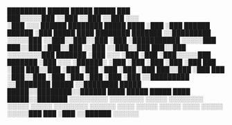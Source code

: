   █████████                                    █████   █████                    █████       ███                     
 ███░░░░░███                                  ░░███   ░░███                    ░░███       ░░░                      
░███    ░░░   ██████   ████████  █████ ████    ░███    ░███   ██████    ██████  ░███ █████ ████  ████████    ███████
░░█████████  ░░░░░███ ░░███░░███░░███ ░███     ░███████████  ░░░░░███  ███░░███ ░███░░███ ░░███ ░░███░░███  ███░░███
 ░░░░░░░░███  ███████  ░███ ░░░  ░███ ░███     ░███░░░░░███   ███████ ░███ ░░░  ░██████░   ░███  ░███ ░███ ░███ ░███
 ███    ░███ ███░░███  ░███      ░███ ░███     ░███    ░███  ███░░███ ░███  ███ ░███░░███  ░███  ░███ ░███ ░███ ░███
░░█████████ ░░████████ █████     ░░████████    █████   █████░░████████░░██████  ████ █████ █████ ████ █████░░███████
 ░░░░░░░░░   ░░░░░░░░ ░░░░░       ░░░░░░░░    ░░░░░   ░░░░░  ░░░░░░░░  ░░░░░░  ░░░░ ░░░░░ ░░░░░ ░░░░ ░░░░░  ░░░░░███
                                                                                                            ███ ░███
                                                                                                           ░░██████ 
                                                                                                            ░░░░░░ 
